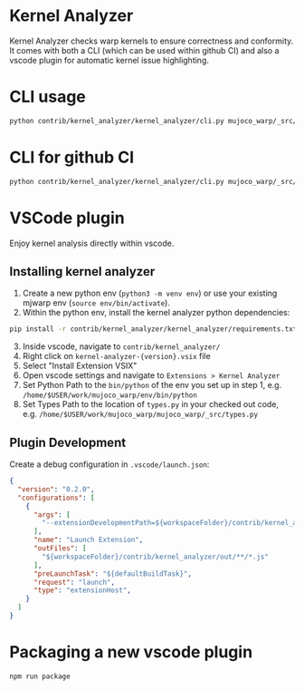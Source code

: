 # Kernel Analyzer

Kernel Analyzer checks warp kernels to ensure correctness and conformity.  It comes with both a CLI (which can be used within github CI) and also a vscode plugin for automatic kernel issue highlighting.

# CLI usage

```bash
python contrib/kernel_analyzer/kernel_analyzer/cli.py mujoco_warp/_src/*.py --types mujoco_warp/_src/types.py 
```

# CLI for github CI

```bash
python contrib/kernel_analyzer/kernel_analyzer/cli.py mujoco_warp/_src/*.py --types mujoco_warp/_src/types.py --output=github
```

# VSCode plugin

Enjoy kernel analysis directly within vscode.

## Installing kernel analyzer

1. Create a new python env (`python3 -m venv env`) or use your existing mjwarp env (`source env/bin/activate`).
2. Within the python env, install the kernel analyzer python dependencies:
  ```bash
  pip install -r contrib/kernel_analyzer/kernel_analyzer/requirements.txt
  ```
3. Inside vscode, navigate to `contrib/kernel_analyzer/`
4. Right click on `kernel-analyzer-{version}.vsix` file
5. Select "Install Extension VSIX"
6. Open vscode settings and navigate to `Extensions > Kernel Analyzer`
7. Set Python Path to the `bin/python` of the env you set up in step 1, e.g. `/home/$USER/work/mujoco_warp/env/bin/python`
8. Set Types Path to the location of `types.py` in your checked out code, e.g. `/home/$USER/work/mujoco_warp/mujoco_warp/_src/types.py`

## Plugin Development

Create a debug configuration in `.vscode/launch.json`:

```json
{
  "version": "0.2.0",
  "configurations": [
    {
      "args": [
        "--extensionDevelopmentPath=${workspaceFolder}/contrib/kernel_analyzer"
      ],
      "name": "Launch Extension",
      "outFiles": [
        "${workspaceFolder}/contrib/kernel_analyzer/out/**/*.js"
      ],
      "preLaunchTask": "${defaultBuildTask}",
      "request": "launch",
      "type": "extensionHost",
    }
  ]
}
```

# Packaging a new vscode plugin

```bash
npm run package
```
